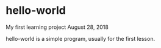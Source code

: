 # hello-world
My first learning project
August 28, 2018 

hello-world is a simple program, usually for the first lesson.
